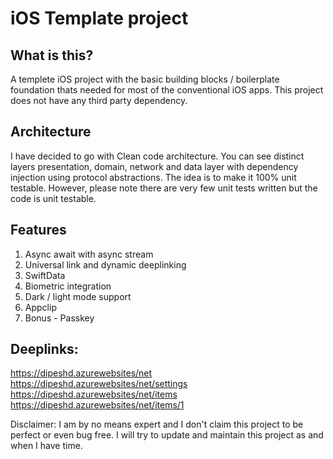 # iOS Template project

## What is this?

A templete iOS project with the basic building blocks / boilerplate foundation thats needed for most of the conventional iOS apps. This project does not have any third party dependency.

## Architecture

I have decided to go with Clean code architecture. You can see distinct layers presentation, domain, network and data layer with dependency injection using protocol abstractions. The idea is to make it 100% unit testable. However, please note there are very few unit tests written but the code is unit testable.


## Features
1. Async await with async stream
2. Universal link and dynamic deeplinking
3. SwiftData
4. Biometric integration
5. Dark / light mode support
6. Appclip
7. Bonus - Passkey

## Deeplinks:
https://dipeshd.azurewebsites/net
https://dipeshd.azurewebsites/net/settings
https://dipeshd.azurewebsites/net/items
https://dipeshd.azurewebsites/net/items/1

Disclaimer: I am by no means expert and I don't claim this project to be perfect or even bug free. I will try to update and maintain this project as and when I have time. 


